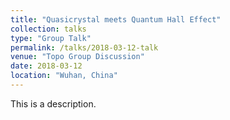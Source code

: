 ```yaml
---
title: "Quasicrystal meets Quantum Hall Effect"
collection: talks
type: "Group Talk"
permalink: /talks/2018-03-12-talk
venue: "Topo Group Discussion"
date: 2018-03-12
location: "Wuhan, China"
---
```


This is a description.